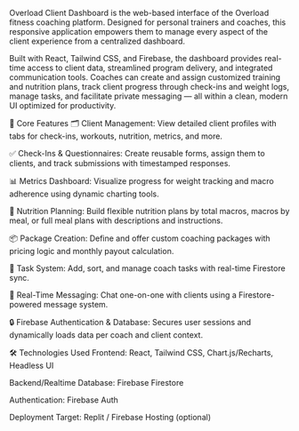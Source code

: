 Overload Client Dashboard is the web-based interface of the Overload fitness coaching platform. Designed for personal trainers and coaches, this responsive application empowers them to manage every aspect of the client experience from a centralized dashboard.

Built with React, Tailwind CSS, and Firebase, the dashboard provides real-time access to client data, streamlined program delivery, and integrated communication tools. Coaches can create and assign customized training and nutrition plans, track client progress through check-ins and weight logs, manage tasks, and facilitate private messaging — all within a clean, modern UI optimized for productivity.

🧩 Core Features
🗂 Client Management: View detailed client profiles with tabs for check-ins, workouts, nutrition, metrics, and more.

✅ Check-Ins & Questionnaires: Create reusable forms, assign them to clients, and track submissions with timestamped responses.

📊 Metrics Dashboard: Visualize progress for weight tracking and macro adherence using dynamic charting tools.

🥗 Nutrition Planning: Build flexible nutrition plans by total macros, macros by meal, or full meal plans with descriptions and instructions.

📦 Package Creation: Define and offer custom coaching packages with pricing logic and monthly payout calculation.

📝 Task System: Add, sort, and manage coach tasks with real-time Firestore sync.

💬 Real-Time Messaging: Chat one-on-one with clients using a Firestore-powered message system.

🔒 Firebase Authentication & Database: Secures user sessions and dynamically loads data per coach and client context.

🛠️ Technologies Used
Frontend: React, Tailwind CSS, Chart.js/Recharts, Headless UI

Backend/Realtime Database: Firebase Firestore

Authentication: Firebase Auth

Deployment Target: Replit / Firebase Hosting (optional)

